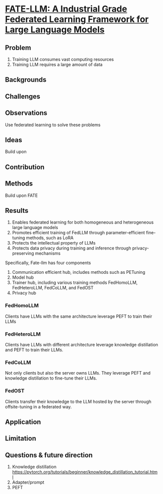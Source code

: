 # [FATE-LLM: A Industrial Grade Federated Learning Framework for Large Language Models](https://arxiv.org/pdf/2310.10049)
## Problem
1. Training LLM consumes vast computing resources
2. Training LLM requires a large amount of data
## Backgrounds

## Challenges

## Observations
Use federated learning to solve these problems
## Ideas
Build upon 

## Contribution

## Methods
Build upon FATE

## Results

1. Enables federated learning for
both homogeneous and heterogeneous large language models
2. Promotes efficient training of FedLLM
through parameter-efficient fine-tuning methods, such as
LoRA
3. Protects the intellectual property of LLMs
4. Protects data privacy during training and inference through privacy-preserving mechanisms

Specifically, Fate-llm has four components
1. Communication efficient hub, includes methods such as PETuning
2. Model hub
3. Trainer hub, including various training methods FedHomoLLM, FedHeteroLLM, FedCoLLM, and
FedOST
4. Privacy hub

### FedHomoLLM
Clients have LLMs with the same architecture leverage PEFT to train their LLMs

### FedHeteroLLM
Clients have LLMs with different architecture leverage knowledge distillation and PEFT to train their LLMs.

### FedCoLLM
Not only clients but also the server owns LLMs. They leverage PEFT and knowledge
distillation to fine-tune their LLMs.

### FedOST
Clients transfer their knowledge to the LLM hosted by the server through offsite-tuning in a federated way.

## Application

## Limitation

## Questions & future direction
1. Knowledge distillation https://pytorch.org/tutorials/beginner/knowledge_distillation_tutorial.html
2. Adapter/prompt
3. PEFT